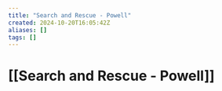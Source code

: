 ```yaml
---
title: "Search and Rescue - Powell"
created: 2024-10-20T16:05:42Z
aliases: []
tags: []
---
```


# [[Search and Rescue - Powell]]

